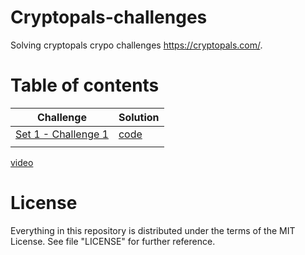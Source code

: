 # Cryptopals-challenges
Solving cryptopals crypo challenges https://cryptopals.com/.

# Table of contents

| Challenge | Solution |
| --- | --- |
| <a href="https://cryptopals.com/sets/1/challenges/1">Set 1 - Challenge 1</a> | <a href="https://github.com/danielt17/Cryptopals-challenges/blob/main/Q11.py">code</a> |
|  |  |

<a href="https://www.youtube.com/watch?v=ra_6jVZ5y1A">video</a>

# License

Everything in this repository is distributed under the terms of the MIT License. See file "LICENSE" for further reference.



